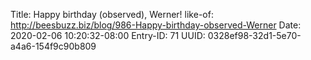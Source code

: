 Title: Happy birthday (observed), Werner!
like-of: http://beesbuzz.biz/blog/986-Happy-birthday-observed-Werner
Date: 2020-02-06 10:20:32-08:00
Entry-ID: 71
UUID: 0328ef98-32d1-5e70-a4a6-154f9c90b809

